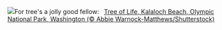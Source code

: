 ![](https://www.bing.com/th?id=OHR.KalalochTree_EN-US5565386489_UHD.jpg&w=1000)For tree's a jolly good fellow:&nbsp;&ensp;[Tree of Life, Kalaloch Beach, Olympic National Park, Washington (© Abbie Warnock-Matthews/Shutterstock)](https://www.bing.com/th?id=OHR.KalalochTree_EN-US5565386489_UHD.jpg)
<br><br/>
